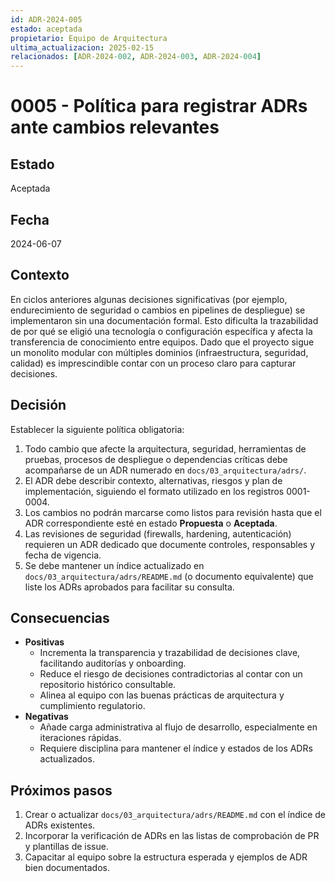 ```yaml
---
id: ADR-2024-005
estado: aceptada
propietario: Equipo de Arquitectura
ultima_actualizacion: 2025-02-15
relacionados: [ADR-2024-002, ADR-2024-003, ADR-2024-004]
---
```

# 0005 - Política para registrar ADRs ante cambios relevantes

## Estado
Aceptada

## Fecha
2024-06-07

## Contexto

En ciclos anteriores algunas decisiones significativas (por ejemplo, endurecimiento de seguridad o cambios
en pipelines de despliegue) se implementaron sin una documentación formal. Esto dificulta la trazabilidad
de por qué se eligió una tecnología o configuración específica y afecta la transferencia de conocimiento
entre equipos. Dado que el proyecto sigue un monolito modular con múltiples dominios (infraestructura,
seguridad, calidad) es imprescindible contar con un proceso claro para capturar decisiones.

## Decisión

Establecer la siguiente política obligatoria:

1. Todo cambio que afecte la arquitectura, seguridad, herramientas de pruebas, procesos de despliegue o
   dependencias críticas debe acompañarse de un ADR numerado en `docs/03_arquitectura/adrs/`.
2. El ADR debe describir contexto, alternativas, riesgos y plan de implementación, siguiendo el formato
   utilizado en los registros 0001-0004.
3. Los cambios no podrán marcarse como listos para revisión hasta que el ADR correspondiente esté en estado
   **Propuesta** o **Aceptada**.
4. Las revisiones de seguridad (firewalls, hardening, autenticación) requieren un ADR dedicado que documente
   controles, responsables y fecha de vigencia.
5. Se debe mantener un índice actualizado en `docs/03_arquitectura/adrs/README.md` (o documento equivalente) que liste los ADRs
   aprobados para facilitar su consulta.

## Consecuencias

- **Positivas**
  - Incrementa la transparencia y trazabilidad de decisiones clave, facilitando auditorías y onboarding.
  - Reduce el riesgo de decisiones contradictorias al contar con un repositorio histórico consultable.
  - Alinea al equipo con las buenas prácticas de arquitectura y cumplimiento regulatorio.
- **Negativas**
  - Añade carga administrativa al flujo de desarrollo, especialmente en iteraciones rápidas.
  - Requiere disciplina para mantener el índice y estados de los ADRs actualizados.

## Próximos pasos

1. Crear o actualizar `docs/03_arquitectura/adrs/README.md` con el índice de ADRs existentes.
2. Incorporar la verificación de ADRs en las listas de comprobación de PR y plantillas de issue.
3. Capacitar al equipo sobre la estructura esperada y ejemplos de ADR bien documentados.

